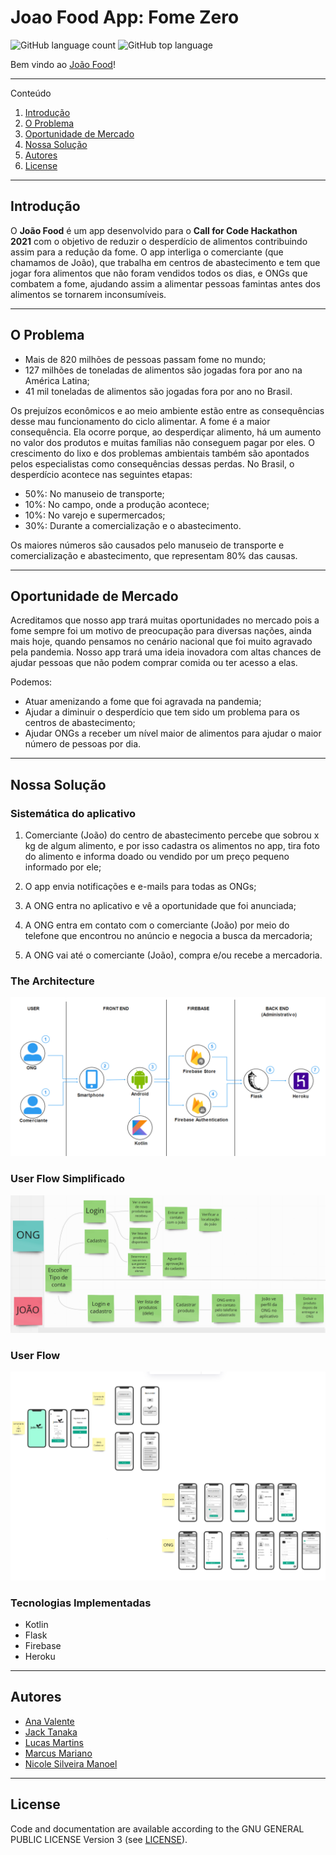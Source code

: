 # Joao Food App: Fome Zero

![GitHub language count](https://img.shields.io/github/languages/count/lucaomartins/joao-delivery-app)
![GitHub top language](https://img.shields.io/github/languages/top/lucaomartins/joao-delivery-app)

Bem vindo ao [João Food](#https:/)!   

---

Conteúdo 


1. [Introdução](#introdução)
1. [O Problema](#o-problema)
1. [Oportunidade de Mercado](#oportunidade-de-mercado)
1. [Nossa Solução](#nossa-solução)
1. [Autores](#autores)
1. [License](#license)

---

## Introdução

O __João Food__ é um app desenvolvido para o __Call for Code Hackathon 2021__ com o objetivo de reduzir o desperdício de alimentos contribuindo assim para a redução da fome.
O app interliga o comerciante (que chamamos de João), que trabalha em centros de abastecimento e tem que jogar fora alimentos que não foram vendidos todos os dias, e ONGs que combatem a fome, ajudando assim a alimentar pessoas famintas antes dos alimentos se tornarem inconsumíveis.


---

## O Problema

- Mais de 820 milhões de pessoas passam fome no mundo;
- 127 milhões de toneladas de alimentos são jogadas fora por ano na América Latina;
- 41 mil toneladas de alimentos são jogadas fora por ano no Brasil.

Os prejuízos econômicos e ao meio ambiente estão entre as consequências desse mau funcionamento do ciclo alimentar.
A fome é a maior consequência. Ela ocorre porque, ao desperdiçar alimento, há um aumento no valor dos produtos e muitas famílias não conseguem pagar por eles. O crescimento do lixo e dos problemas ambientais também são apontados pelos especialistas como consequências dessas perdas.
No Brasil, o desperdício acontece nas seguintes etapas:

- 50%: No manuseio de transporte;
- 10%: No campo, onde a produção acontece;
- 10%: No varejo e supermercados;
- 30%: Durante a comercialização e o abastecimento.

Os maiores números são causados pelo manuseio de transporte e comercialização e abastecimento, que representam 80% das causas.

---

## Oportunidade de Mercado

Acreditamos que nosso app trará muitas oportunidades no mercado pois a fome sempre foi um motivo de preocupação para diversas nações, ainda mais hoje, quando pensamos no cenário nacional que foi muito agravado pela pandemia.
Nosso app trará uma ideia inovadora com altas chances de ajudar pessoas que não podem comprar comida ou ter acesso a elas.

Podemos:

- Atuar amenizando a fome que foi agravada na pandemia;
- Ajudar a diminuir o desperdício que tem sido um problema para os centros de abastecimento;
- Ajudar ONGs a receber um nível maior de alimentos para ajudar o maior número de pessoas por dia.

---

## Nossa Solução

### Sistemática do aplicativo

1. Comerciante (João) do centro de abastecimento percebe que sobrou x kg de algum alimento, e por isso cadastra os alimentos no app, tira foto do alimento e informa doado ou vendido por um preço pequeno informado por ele;

1. O app envia notificações e e-mails para todas as ONGs; 

1. A ONG entra no aplicativo e vê a oportunidade que foi anunciada;

1. A ONG entra em contato com o comerciante (João) por meio do telefone que encontrou no anúncio e negocia a busca da mercadoria;

1. A ONG vai até o comerciante (João), compra e/ou recebe a mercadoria.

### The Architecture

![image info](./img/architecture.png)


### User Flow Simplificado   

![image info](./img/user_flow_simpli.png)

### User Flow    

![image info](./img/user_flow.png)

### Tecnologias Implementadas    

- Kotlin
- Flask
- Firebase
- Heroku

---


## Autores

* [Ana Valente](https://github.com/AnaVSSCaldeira)
* [Jack Tanaka](https://www.linkedin.com/in/jackeline-tanaka/)
* [Lucas Martins](https://github.com/lucaomartins/)
* [Marcus Mariano](https://github.com/marcusmariano)
* [Nicole Silveira Manoel](https://www.linkedin.com/in/nicole-silveira-manoel-b04b8b159/)

 
---

## License

Code and documentation are available according to the GNU GENERAL PUBLIC LICENSE Version 3 (see [LICENSE](https://www.gnu.org/licenses/gpl.html)).
